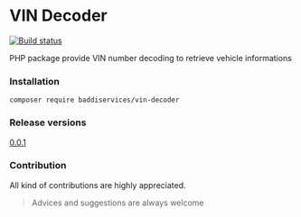 # VIN Decoder
[![Build status](https://api.travis-ci.org/5baddi/vin-decoder.svg)](https://api.travis-ci.org/5baddi/vin-decoder)

PHP package provide VIN number decoding to retrieve vehicle informations 

### Installation
```
composer require baddiservices/vin-decoder
```

### Release versions
[0.0.1](https://packagist.org/packages/baddiservices/vin-decoder)

### Contribution
All kind of contributions are highly appreciated.
>Advices and suggestions are always welcome